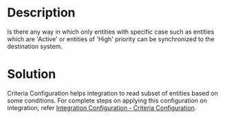 # Description
Is there any way in which only entities with specific case such as entities which are 'Active' or entities of 'High' priority can be synchronized to the destination system.

# Solution
Criteria Configuration helps integration to read subset of entities based on some conditions. For complete steps on applying this configuration on integration, refer [Integration Configuration - Criteria Configuration](../integrate/integration-configuration.md#criteria-configuration).
